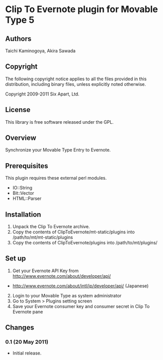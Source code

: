 # Clip To Evernote plugin for Movable Type 5

## Authors

Taichi Kaminogoya, Akira Sawada


## Copyright

The following copyright notice applies to all the files provided in this
distribution, including binary files, unless explicitly noted otherwise.

Copyright 2009-2011 Six Apart, Ltd.


## License

This library is free software released under the GPL.


## Overview

Synchronize your Movable Type Entry to Evernote.


## Prerequisites

This plugin requires these external perl modules.

* IO::String
* Bit::Vector
* HTML::Parser


## Installation

1. Unpack the Clip To Evernote archive.
2. Copy the contents of ClipToEvernote/mt-static/plugins into /path/to/mt/mt-static/plugins
3. Copy the contents of ClipToEvernote/plugins into /path/to/mt/plugins/


## Set up

1. Get your Evernote API Key from http://www.evernote.com/about/developer/api/
 * http://www.evernote.com/about/intl/jp/developer/api/ (Japanese)
2. Login to your Movable Type as system administrator
3. Go to System > Plugins setting screen
4. Save your Evernote consumer key and consumer secret in Clip To Evernote pane


## Changes

### 0.1 (20 May 2011)

* Initial release.
